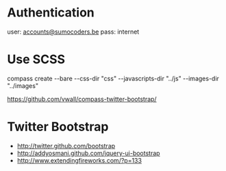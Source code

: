 # Authentication

user: accounts@sumocoders.be
pass: internet

# Use SCSS

compass create --bare --css-dir "css" --javascripts-dir "../js" --images-dir "../images"

https://github.com/vwall/compass-twitter-bootstrap/

# Twitter Bootstrap

* http://twitter.github.com/bootstrap
* http://addyosmani.github.com/jquery-ui-bootstrap
* http://www.extendingfireworks.com/?p=133